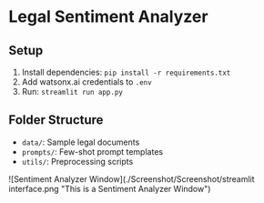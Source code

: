 # Legal Sentiment Analyzer

## Setup
1. Install dependencies: `pip install -r requirements.txt`
2. Add watsonx.ai credentials to `.env`
3. Run: `streamlit run app.py`

## Folder Structure
- `data/`: Sample legal documents
- `prompts/`: Few-shot prompt templates
- `utils/`: Preprocessing scripts

![Sentiment Analyzer Window](./Screenshot/Screenshot/streamlit interface.png "This is a Sentiment Analyzer Window")